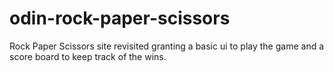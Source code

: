 # odin-rock-paper-scissors

Rock Paper Scissors site revisited granting a basic ui to play the game and a score board to keep track of the wins.
